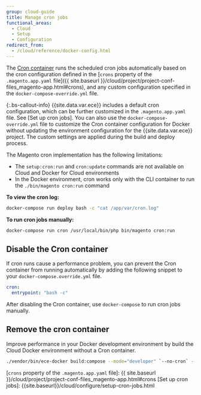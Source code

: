 ```yaml
---
group: cloud-guide
title: Manage cron jobs
functional_areas:
  - Cloud
  - Setup
  - Configuration
redirect_from:
  - /cloud/reference/docker-config.html
---
```


The [Cron container] runs the scheduled cron jobs automatically based on the cron configuration defined in the [`crons` property of the `.magento.app.yaml` file]({{ site.baseurl }}/cloud/project/project-conf-files_magento-app.html#crons), and any custom configuration specified in the `docker-compose-override.yml` file.

{:.bs-callout-info}
{{site.data.var.ece}} includes a default cron configuration, which can be further customized in the `.magento.app.yaml` file. See [Set up cron jobs]. You can also use the `docker-compose-override.yml` file to customize the Cron container configuration for Docker without updating the environment configuration for the {{site.data.var.ece}} project. The custom settings are applied during the build and deploy process.

The Magento cron implementation has the following limitations:

-  The `setup:cron:run` and `cron:update` commands are not available on Cloud and Docker for Cloud environments
-  In the Docker environment, cron works only with the CLI container to run the `./bin/magento cron:run` command

**To view the cron log:**

```bash
docker-compose run deploy bash -c "cat /app/var/cron.log"
```

**To run cron jobs manually:**

```bash
docker-compose run cron /usr/local/bin/php bin/magento cron:run
```

## Disable the Cron container

If cron runs cause a performance problem, you can prevent the Cron container from running automatically by adding the following snippet to your `docker-compose.override.yml` file.

```yaml
cron:
  entrypoint: "bash -c"
```

After disabling the Cron container, use `docker-compose` to run cron jobs manually.

## Remove the cron container

Improve performance in your Docker development environment by build the Cloud Docker environment without a Cron container.

```bash
./vendor/bin/ece-docker build:compose --mode="developer" `--no-cron` --sync-engine="mutagen"
```

[Cron container]: {{site.baseurl}}/cloud/docker/docker-containers-cli.html
[`crons` property of the `.magento.app.yaml` file]: {{ site.baseurl }}/cloud/project/project-conf-files_magento-app.html#crons
[Set up cron jobs]: {{site.baseurl}}/cloud/configure/setup-cron-jobs.html
